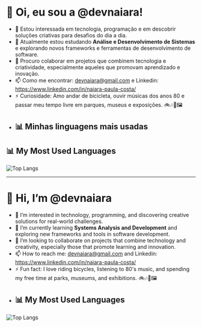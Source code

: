 # 👋 Oi, eu sou a @devnaiara!  

- 👀 Estou interessada em tecnologia, programação e em descobrir soluções criativas para desafios do dia a dia.  
- 🌱 Atualmente estou estudando **Análise e Desenvolvimento de Sistemas** e explorando novos frameworks e ferramentas de desenvolvimento de software.  
- 💞️ Procuro colaborar em projetos que combinem tecnologia e criatividade, especialmente aqueles que promovam aprendizado e inovação.  
- 📫 Como me encontrar: devnaiara@gmail.com e Linkedin: https://www.linkedin.com/in/naiara-paula-costa/
- ⚡ Curiosidade: Amo andar de bicicleta, ouvir músicas dos anos 80 e passar meu tempo livre em parques, museus e exposições. 🚲🎶🌳🖼️
- ## 📊 Minhas linguagens mais usadas

## 📊 My Most Used Languages
![Top Langs](https://github-readme-stats.vercel.app/api/top-langs/?username=devnaiara&layout=compact&theme=radical)

---
# 👋 Hi, I’m @devnaiara  

- 👀 I’m interested in technology, programming, and discovering creative solutions for real-world challenges.  
- 🌱 I’m currently learning **Systems Analysis and Development** and exploring new frameworks and tools in software development.  
- 💞️ I’m looking to collaborate on projects that combine technology and creativity, especially those that promote learning and innovation.  
- 📫 How to reach me: devnaiara@gmail.com and Linkedin: https://www.linkedin.com/in/naiara-paula-costa/
- ⚡ Fun fact: I love riding bicycles, listening to 80's music, and spending my free time at parks, museums, and exhibitions. 🚲🎶🌳🖼️  
- ## 📊 My Most Used Languages
![Top Langs](https://github-readme-stats.vercel.app/api/top-langs/?username=devnaiara&layout=compact&theme=radical)
